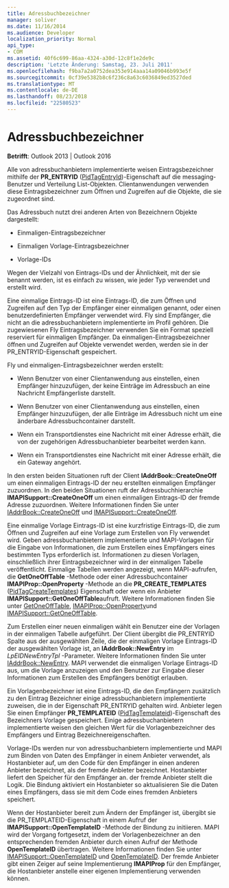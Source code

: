 ```yaml
---
title: Adressbuchbezeichner
manager: soliver
ms.date: 11/16/2014
ms.audience: Developer
localization_priority: Normal
api_type:
- COM
ms.assetid: 40f6c699-86aa-4324-a30d-12c8f1e2de9c
description: 'Letzte Änderung: Samstag, 23. Juli 2011'
ms.openlocfilehash: f9ba7a2a0752dea353e914aaa14a09046b993e5f
ms.sourcegitcommit: 0cf39e5382b8c6f236c8a63c6036849ed3527ded
ms.translationtype: MT
ms.contentlocale: de-DE
ms.lasthandoff: 08/23/2018
ms.locfileid: "22580523"
---
```

# <a name="address-book-identifiers"></a>Adressbuchbezeichner

  
  
**Betrifft**: Outlook 2013 | Outlook 2016 
  
Alle von adressbuchanbietern implementierte weisen Eintragsbezeichner mithilfe der **PR_ENTRYID** ([PidTagEntryId](pidtagentryid-canonical-property.md))-Eigenschaft auf die messaging-Benutzer und Verteilung List-Objekten. Clientanwendungen verwenden diese Eintragsbezeichner zum Öffnen und Zugreifen auf die Objekte, die sie zugeordnet sind.
  
Das Adressbuch nutzt drei anderen Arten von Bezeichnern Objekte dargestellt:
  
- Einmaligen-Eintragsbezeichner
    
- Einmaligen Vorlage-Eintragsbezeichner
    
- Vorlage-IDs
    
Wegen der Vielzahl von Eintrags-IDs und der Ähnlichkeit, mit der sie benannt werden, ist es einfach zu wissen, wie jeder Typ verwendet und erstellt wird. 
  
Eine einmalige Eintrags-ID ist eine Eintrags-ID, die zum Öffnen und Zugreifen auf den Typ der Empfänger einer einmaligen genannt, oder einen benutzerdefinierten Empfänger verwendet wird. Fly sind Empfänger, die nicht an die adressbuchanbietern implementierte im Profil gehören. Die zugewiesenen Fly Eintragsbezeichner verwenden Sie ein Format speziell reserviert für einmaligen Empfänger. Da einmaligen-Eintragsbezeichner öffnen und Zugreifen auf Objekte verwendet werden, werden sie in der PR_ENTRYID-Eigenschaft gespeichert.
  
Fly und einmaligen-Eintragsbezeichner werden erstellt:
  
- Wenn Benutzer von einer Clientanwendung aus einstellen, einen Empfänger hinzuzufügen, der keine Einträge im Adressbuch an eine Nachricht Empfängerliste darstellt.
    
- Wenn Benutzer von einer Clientanwendung aus einstellen, einen Empfänger hinzuzufügen, der alle Einträge im Adressbuch nicht um eine änderbare Adressbuchcontainer darstellt.
    
- Wenn ein Transportdienstes eine Nachricht mit einer Adresse erhält, die von der zugehörigen Adressbuchanbieter bearbeitet werden kann.
    
- Wenn ein Transportdienstes eine Nachricht mit einer Adresse erhält, die ein Gateway angehört.
    
In den ersten beiden Situationen ruft der Client **IAddrBook::CreateOneOff** um einen einmaligen Eintrags-ID der neu erstellten einmaligen Empfänger zuzuordnen. In den beiden Situationen ruft der Adressbuchhierarchie **IMAPISupport::CreateOneOff** um einen einmaligen Eintrags-ID der fremde Adresse zuzuordnen. Weitere Informationen finden Sie unter [IAddrBook::CreateOneOff](iaddrbook-createoneoff.md) und [IMAPISupport::CreateOneOff](imapisupport-createoneoff.md).
  
Eine einmalige Vorlage Eintrags-ID ist eine kurzfristige Eintrags-ID, die zum Öffnen und Zugreifen auf eine Vorlage zum Erstellen von Fly verwendet wird. Geben adressbuchanbietern implementierte und MAPI-Vorlagen für die Eingabe von Informationen, die zum Erstellen eines Empfängers eines bestimmten Typs erforderlich ist. Informationen zu diesen Vorlagen, einschließlich ihrer Eintragsbezeichner wird in der einmaligen Tabelle veröffentlicht. Einmalige Tabellen werden angezeigt, wenn MAPI-aufrufen, die **GetOneOffTable** -Methode oder einer Adressbuchcontainer **IMAPIProp::OpenProperty** -Methode an die **PR_CREATE_TEMPLATES** ([PidTagCreateTemplates](pidtagcreatetemplates-canonical-property.md)) Eigenschaft oder wenn ein Anbieter **IMAPISupport::GetOneOffTable**aufruft. Weitere Informationen finden Sie unter [GetOneOffTable](iablogon-getoneofftable.md), [IMAPIProp::OpenProperty](imapiprop-openproperty.md)und [IMAPISupport::GetOneOffTable](imapisupport-getoneofftable.md).
  
Zum Erstellen einer neuen einmaligen wählt ein Benutzer eine der Vorlagen in der einmaligen Tabelle aufgeführt. Der Client übergibt die PR_ENTRYID Spalte aus der ausgewählten Zeile, die der einmaligen Vorlage Eintrags-ID der ausgewählten Vorlage ist, an **IAddrBook::NewEntry** im _LpEIDNewEntryTpl_ -Parameter. Weitere Informationen finden Sie unter [IAddrBook::NewEntry](iaddrbook-newentry.md). MAPI verwendet die einmaligen Vorlage Eintrags-ID aus, um die Vorlage anzuzeigen und den Benutzer zur Eingabe dieser Informationen zum Erstellen des Empfängers benötigt erlauben. 
  
Ein Vorlagenbezeichner ist eine Eintrags-ID, die den Empfängern zusätzlich zu den Eintrag Bezeichner einige adressbuchanbietern implementierte zuweisen, die in der Eigenschaft PR_ENTRYID gehalten wird. Anbieter legen Sie einen Empfänger **PR_TEMPLATEID** ([PidTagTemplateid](pidtagtemplateid-canonical-property.md))-Eigenschaft des Bezeichners Vorlage gespeichert. Einige adressbuchanbietern implementierte weisen den gleichen Wert für die Vorlagenbezeichner des Empfängers und Eintrag Bezeichnereigenschaften.
  
Vorlage-IDs werden nur von adressbuchanbietern implementierte und MAPI zum Binden von Daten des Empfänger in einem Anbieter verwendet, als Hostanbieter auf, um den Code für den Empfänger in einen anderen Anbieter bezeichnet, als der fremde Anbieter bezeichnet. Hostanbieter liefert den Speicher für den Empfänger an. der fremde Anbieter stellt die Logik. Die Bindung aktiviert ein Hostanbieter so aktualisieren Sie die Daten eines Empfängers, dass sie mit dem Code eines fremden Anbieters speichert.
  
Wenn der Hostanbieter bereit zum Ändern der Empfänger ist, übergibt sie die PR_TEMPLATEID-Eigenschaft in einem Aufruf der **IMAPISupport::OpenTemplateID** -Methode der Bindung zu initiieren. MAPI wird der Vorgang fortgesetzt, indem der Vorlagenbezeichner an den entsprechenden fremden Anbieter durch einen Aufruf der Methode **OpenTemplateID** übertragen. Weitere Informationen finden Sie unter [IMAPISupport::OpenTemplateID](imapisupport-opentemplateid.md) und [OpenTemplateID](iablogon-opentemplateid.md). Der fremde Anbieter gibt einen Zeiger auf seine Implementierung **IMAPIProp** für den Empfänger, die Hostanbieter anstelle einer eigenen Implementierung verwenden können. 
  

